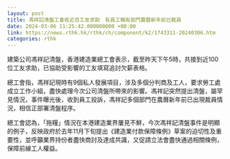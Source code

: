 ```yaml
---
layout: post
title: 馮祥記清盤工會收近百工友求助　有員工稱有部門農曆新年前已裁員
date: 2024-03-06 11:25:42.000000000 +08:00
link: https://news.rthk.hk/rthk/ch/component/k2/1743311-20240306.htm
categories: rthk
---
```


建築公司馮祥記清盤，香港建造業總工會表示，截至昨天下午5時，共接到近100位工友求助，已協助受影響的工友填寫追討欠薪表格。

總工會指，馮祥記現時有9個私人發展項目，涉及多個分判商及工人，要求勞工處成立工作小組，盡快處理今次公司清盤所帶來的影響。馮祥記突然提出清盤，屬罕見情況，事件曝光後，收到員工投訴，馮祥記多個部門在農曆新年前已出現裁員情況，相信正部署清盤程序。

總工會認為，「拖糧」情況在本港建造業界屢見不鮮，今次馮祥記清盤事件是明顯的例子，反映政府於去年11月下旬提出《建造業付款保障條例》草案的迫切性及重要性，並呼籲業界持份者盡快商討及達成共識，又促請立法會盡快通過相關條例，保障前線工人權益。
